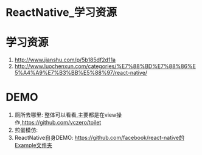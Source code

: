 # ReactNative_学习资源

# 学习资源

1. http://www.jianshu.com/p/5b185df2d11a
2. http://www.luochenxun.com/categories/%E7%88%BD%E7%88%86%E5%A4%A9%E7%B3%BB%E5%88%97/react-native/

# DEMO
1. 厕所去哪里: 整体可以看看,主要都是在view操作,https://github.com/vczero/toilet
2. 煎蛋模仿: 
3. ReactNative自身DEMO: https://github.com/facebook/react-native的Example文件夹